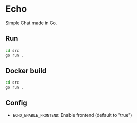 # Echo

Simple Chat made in Go.

## Run

```sh
cd src
go run .
```

## Docker build

```sh
cd src
go run .
```

## Config

- `ECHO_ENABLE_FRONTEND`: Enable frontend (default to "true")
